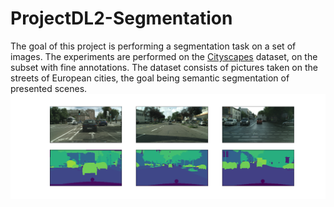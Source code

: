# ProjectDL2-Segmentation

The goal of this project is performing a segmentation task on a set of images. The experiments are performed on the [Cityscapes](https://www.cityscapes-dataset.com/) dataset, on the subset with fine annotations. The dataset consists of pictures taken on the streets of European cities, the goal being semantic segmentation of presented scenes.
![data presentation](images/cityscapes.png)